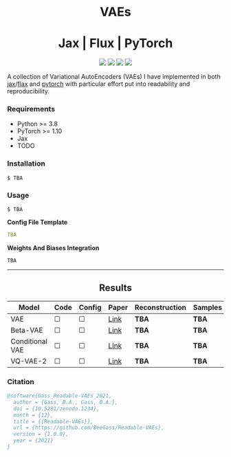 <h1 align="center">
  <b>VAEs</b><br> 
</h1>
<h1 align="center">
  <b>Jax | Flux | PyTorch</b><br> 
</h1>

<p align="center">
      <a href="https://www.python.org/">
        <img src="https://img.shields.io/badge/Python-3.8-ff69b4.svg" /></a>
       <a href= "https://pytorch.org/">
        <img src="https://img.shields.io/badge/PyTorch-1.10-2BAF2B.svg" /></a>
       <a href= "https://github.com/BeeGass/VAEs/blob/master/LICENSE">
        <img src="https://img.shields.io/badge/license-Apache2.0-blue.svg" /></a>
         <a href= "http://twitter.com/intent/tweet?text=Readable-VAEs:%20A%20Collection%20Of%20VAEs%20Written%20In%20PyTorch%20And%20Jax%3A&url=https://github.com/BeeGass/Readable-VAEs">
        <img src="https://img.shields.io/twitter/url/https/shields.io.svg?style=social" /></a>

</p>

A collection of Variational AutoEncoders (VAEs) I have implemented in both [jax](https://github.com/google/jax)/[flax](https://github.com/google/flax) and [pytorch](https://pytorch.org/) with particular effort put into readability and reproducibility. 

### Requirements
- Python >= 3.8
- PyTorch >= 1.10
- Jax 
- TODO

### Installation
```
$ TBA
```

### Usage
```
$ TBA
```
**Config File Template**
```yaml
TBA
```

**Weights And Biases Integration**
```
TBA
```

----
<h2 align="center">
  <b>Results</b><br>
</h2>


| Model           | Code  | Config  | Paper                                             | Reconstruction | Samples | 
|-----------------|-------|---------|---------------------------------------------------|----------------|---------|
| VAE             |&#9744;| &#9744; | [Link](https://arxiv.org/abs/1312.6114)           |     **TBA**    | **TBA** |
| Beta-VAE        |&#9744;| &#9744; | [Link](https://openreview.net/forum?id=Sy2fzU9gl) |     **TBA**    | **TBA** |
| Conditional VAE |&#9744;| &#9744; | [Link](https://openreview.net/forum?id=rJWXGDWd-H)|     **TBA**    | **TBA** |
| VQ-VAE-2        |&#9744;| &#9744; | [Link](https://arxiv.org/abs/1906.00446)          |     **TBA**    | **TBA** |

### Citation
```bib
@software{Gass_Readable-VAEs_2021,
  author = {Gass, B.A., Gass, B.A.},
  doi = {10.5281/zenodo.1234},
  month = {12},
  title = {{Readable-VAEs}},
  url = {https://github.com/BeeGass/Readable-VAEs},
  version = {1.0.0},
  year = {2021}
}
```
